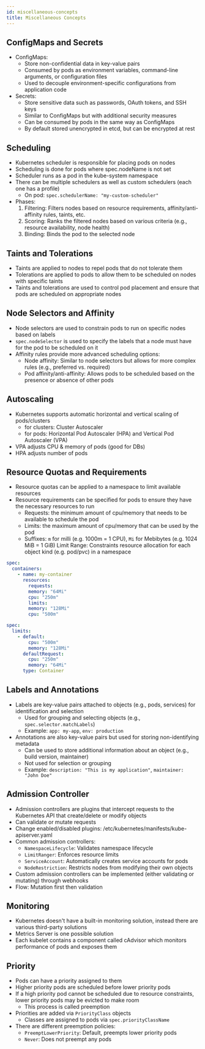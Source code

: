 ```yaml
---
id: miscellaneous-concepts
title: Miscellaneous Concepts
---
```


## ConfigMaps and Secrets

- ConfigMaps:
  - Store non-confidential data in key-value pairs
  - Consumed by pods as environment variables, command-line arguments, or configuration files
  - Used to decouple environment-specific configurations from application code
- Secrets:
  - Store sensitive data such as passwords, OAuth tokens, and SSH keys
  - Similar to ConfigMaps but with additional security measures
  - Can be consumed by pods in the same way as ConfigMaps
  - By default stored unencrypted in etcd, but can be encrypted at rest

## Scheduling

- Kubernetes scheduler is responsible for placing pods on nodes
- Scheduling is done for pods where spec.nodeName is not set
- Scheduler runs as a pod in the kube-system namespace
- There can be multiple schedulers as well as custom schedulers (each one has a profile)
  - On pod: `spec.schedulerName: "my-custom-scheduler"`
- Phases:
  1. Filtering: Filters nodes based on resource requirements, affinity/anti-affinity rules, taints, etc.
  2. Scoring: Ranks the filtered nodes based on various criteria (e.g., resource availability, node health)
  3. Binding: Binds the pod to the selected node

## Taints and Tolerations

- Taints are applied to nodes to repel pods that do not tolerate them
- Tolerations are applied to pods to allow them to be scheduled on nodes with specific taints
- Taints and tolerations are used to control pod placement and ensure that pods are scheduled on appropriate nodes

## Node Selectors and Affinity

- Node selectors are used to constrain pods to run on specific nodes based on labels
- `spec.nodeSelector` is used to specify the labels that a node must have for the pod to be scheduled on it
- Affinity rules provide more advanced scheduling options:
  - Node affinity: Similar to node selectors but allows for more complex rules (e.g., preferred vs. required)
  - Pod affinity/anti-affinity: Allows pods to be scheduled based on the presence or absence of other pods

## Autoscaling

- Kubernetes supports automatic horizontal and vertical scaling of pods/clusters
  - for clusters: Cluster Autoscaler
  - for pods: Horizontal Pod Autoscaler (HPA) and Vertical Pod Autoscaler (VPA)
- VPA adjusts CPU & memory of pods (good for DBs)
- HPA adjusts number of pods

## Resource Quotas and Requirements

- Resource quotas can be applied to a namespace to limit available resources
- Resource requirements can be specified for pods to ensure they have the necessary resources to run
  - Requests: the minimum amount of cpu/memory that needs to be available to schedule the pod
  - Limits: the maximum amount of cpu/memory that can be used by the pod
  - Suffixes: `m` for milli (e.g. 1000m = 1 CPU), `Mi` for Mebibytes (e.g. 1024 MiB = 1 GiB)
  Limit Range: Constraints resource allocation for each object kind (e.g. pod/pvc) in a namespace

```yaml title="Resource Quota Example"
spec:
  containers:
    - name: my-container
      resources:
        requests:
        memory: "64Mi"
        cpu: "250m"
        limits:
        memory: "128Mi"
        cpu: "500m"
```

```yaml title="Limit Range Example"
spec:
  limits:
    - default:
        cpu: "500m"
        memory: "128Mi"
      defaultRequest:
        cpu: "250m"
        memory: "64Mi"
      type: Container
```

## Labels and Annotations

- Labels are key-value pairs attached to objects (e.g., pods, services) for identification and selection
  - Used for grouping and selecting objects (e.g., `spec.selector.matchLabels`)
  - Example: `app: my-app`, `env: production`
- Annotations are also key-value pairs but used for storing non-identifying metadata
  - Can be used to store additional information about an object (e.g., build version, maintainer)
  - Not used for selection or grouping
  - Example: `description: "This is my application"`, `maintainer: "John Doe"`

## Admission Controller

- Admission controllers are plugins that intercept requests to the Kubernetes API that create/delete or modify objects
- Can validate or mutate requests
- Change enabled/disabled plugins: /etc/kubernetes/manifests/kube-apiserver.yaml
- Common admission controllers:
  - `NamespaceLifecycle`: Validates namespace lifecycle
  - `LimitRanger`: Enforces resource limits
  - `ServiceAccount`: Automatically creates service accounts for pods
  - `NodeRestriction`: Restricts nodes from modifying their own objects
- Custom admission controllers can be implemented (either validating or mutating) through webhooks
- Flow: Mutation first then validation

## Monitoring

- Kubernetes doesn't have a built-in monitoring solution, instead there are various third-party solutions
- Metrics Server is one possible solution
- Each kubelet contains a component called cAdvisor which monitors performance of pods and exposes them

## Priority

- Pods can have a priority assigned to them
- Higher priority pods are scheduled before lower priority pods
- If a high priority pod cannot be scheduled due to resource constraints, lower priority pods may be evicted to make room
  - This process is called preemption
- Priorities are added via `PriorityClass` objects
  - Classes are assigned to pods via `spec.priorityClassName`
- There are different preemption policies:
  - `PreemptLowerPriority`: Default, preempts lower priority pods
  - `Never`: Does not preempt any pods
